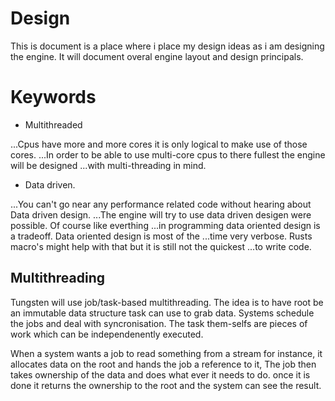 Design
======

This is document is a place where i place my design ideas as i am designing the engine.
It will document overal engine layout and design principals.

# Keywords

* Multithreaded

...Cpus have more and more cores it is only logical to make use of those cores.
...In order to be able to use multi-core cpus to there fullest the engine will be designed 
...with multi-threading in mind.

* Data driven.

...You can't go near any performance related code without hearing about Data driven design.
...The engine will try to use data driven desigen were possible. Of course like everthing
...in programming data oriented design is a tradeoff. Data oriented design is most of the
...time very verbose. Rusts macro's might help with that but it is still not the quickest 
...to write code.

## Multithreading

Tungsten will use job/task-based multithreading. The idea is to have root be an immutable
data structure task can use to grab data. Systems schedule the jobs and deal with 
syncronisation. The task them-selfs are pieces of work which can be independenently 
executed. 

When a system wants a job to read something from a stream for instance, it allocates data 
on the root and hands the job a reference to it, The job then takes ownership of the data
and does what ever it needs to do. once it is done it returns the ownership to the root
and the system can see the result.
